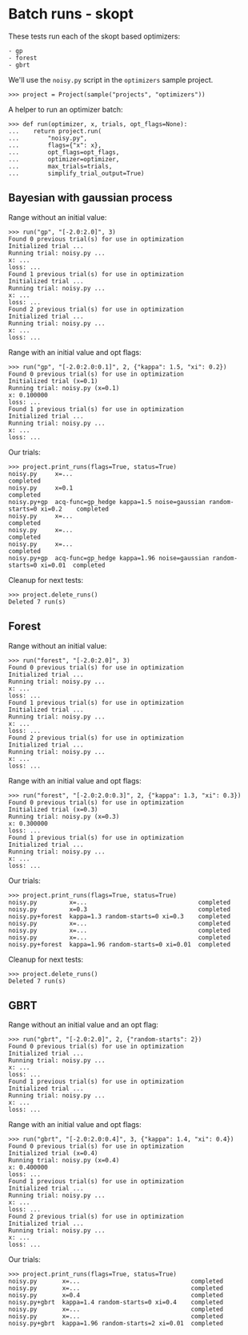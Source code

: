 # Batch runs - skopt

These tests run each of the skopt based optimizers:

    - gp
    - forest
    - gbrt

We'll use the `noisy.py` script in the `optimizers` sample project.

    >>> project = Project(sample("projects", "optimizers"))

A helper to run an optimizer batch:

    >>> def run(optimizer, x, trials, opt_flags=None):
    ...    return project.run(
    ...        "noisy.py",
    ...        flags={"x": x},
    ...        opt_flags=opt_flags,
    ...        optimizer=optimizer,
    ...        max_trials=trials,
    ...        simplify_trial_output=True)

## Bayesian with gaussian process

Range without an initial value:

    >>> run("gp", "[-2.0:2.0]", 3)
    Found 0 previous trial(s) for use in optimization
    Initialized trial ...
    Running trial: noisy.py ...
    x: ...
    loss: ...
    Found 1 previous trial(s) for use in optimization
    Initialized trial ...
    Running trial: noisy.py ...
    x: ...
    loss: ...
    Found 2 previous trial(s) for use in optimization
    Initialized trial ...
    Running trial: noisy.py ...
    x: ...
    loss: ...

Range with an initial value and opt flags:

    >>> run("gp", "[-2.0:2.0:0.1]", 2, {"kappa": 1.5, "xi": 0.2})
    Found 0 previous trial(s) for use in optimization
    Initialized trial (x=0.1)
    Running trial: noisy.py (x=0.1)
    x: 0.100000
    loss: ...
    Found 1 previous trial(s) for use in optimization
    Initialized trial ...
    Running trial: noisy.py ...
    x: ...
    loss: ...

Our trials:

    >>> project.print_runs(flags=True, status=True)
    noisy.py     x=...                                                                completed
    noisy.py     x=0.1                                                                completed
    noisy.py+gp  acq-func=gp_hedge kappa=1.5 noise=gaussian random-starts=0 xi=0.2    completed
    noisy.py     x=...                                                                completed
    noisy.py     x=...                                                                completed
    noisy.py     x=...                                                                completed
    noisy.py+gp  acq-func=gp_hedge kappa=1.96 noise=gaussian random-starts=0 xi=0.01  completed

Cleanup for next tests:

    >>> project.delete_runs()
    Deleted 7 run(s)

## Forest

Range without an initial value:

    >>> run("forest", "[-2.0:2.0]", 3)
    Found 0 previous trial(s) for use in optimization
    Initialized trial ...
    Running trial: noisy.py ...
    x: ...
    loss: ...
    Found 1 previous trial(s) for use in optimization
    Initialized trial ...
    Running trial: noisy.py ...
    x: ...
    loss: ...
    Found 2 previous trial(s) for use in optimization
    Initialized trial ...
    Running trial: noisy.py ...
    x: ...
    loss: ...

Range with an initial value and opt flags:

    >>> run("forest", "[-2.0:2.0:0.3]", 2, {"kappa": 1.3, "xi": 0.3})
    Found 0 previous trial(s) for use in optimization
    Initialized trial (x=0.3)
    Running trial: noisy.py (x=0.3)
    x: 0.300000
    loss: ...
    Found 1 previous trial(s) for use in optimization
    Initialized trial ...
    Running trial: noisy.py ...
    x: ...
    loss: ...

Our trials:

    >>> project.print_runs(flags=True, status=True)
    noisy.py         x=...                               completed
    noisy.py         x=0.3                               completed
    noisy.py+forest  kappa=1.3 random-starts=0 xi=0.3    completed
    noisy.py         x=...                               completed
    noisy.py         x=...                               completed
    noisy.py         x=...                               completed
    noisy.py+forest  kappa=1.96 random-starts=0 xi=0.01  completed

Cleanup for next tests:

    >>> project.delete_runs()
    Deleted 7 run(s)

## GBRT

Range without an initial value and an opt flag:

    >>> run("gbrt", "[-2.0:2.0]", 2, {"random-starts": 2})
    Found 0 previous trial(s) for use in optimization
    Initialized trial ...
    Running trial: noisy.py ...
    x: ...
    loss: ...
    Found 1 previous trial(s) for use in optimization
    Initialized trial ...
    Running trial: noisy.py ...
    x: ...
    loss: ...

Range with an initial value and opt flags:

    >>> run("gbrt", "[-2.0:2.0:0.4]", 3, {"kappa": 1.4, "xi": 0.4})
    Found 0 previous trial(s) for use in optimization
    Initialized trial (x=0.4)
    Running trial: noisy.py (x=0.4)
    x: 0.400000
    loss: ...
    Found 1 previous trial(s) for use in optimization
    Initialized trial ...
    Running trial: noisy.py ...
    x: ...
    loss: ...
    Found 2 previous trial(s) for use in optimization
    Initialized trial ...
    Running trial: noisy.py ...
    x: ...
    loss: ...

Our trials:

    >>> project.print_runs(flags=True, status=True)
    noisy.py       x=...                               completed
    noisy.py       x=...                               completed
    noisy.py       x=0.4                               completed
    noisy.py+gbrt  kappa=1.4 random-starts=0 xi=0.4    completed
    noisy.py       x=...                               completed
    noisy.py       x=...                               completed
    noisy.py+gbrt  kappa=1.96 random-starts=2 xi=0.01  completed
